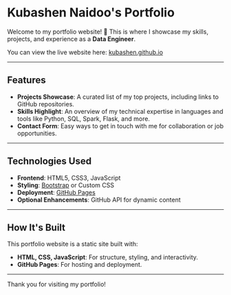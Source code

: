 # Kubashen Naidoo's Portfolio

Welcome to my portfolio website! 🎉 This is where I showcase my skills, projects, and experience as a **Data Engineer**. 

You can view the live website here: [kubashen.github.io](https://kubashennaidoo.github.io)

---

## Features

- **Projects Showcase**: A curated list of my top projects, including links to GitHub repositories.
- **Skills Highlight**: An overview of my technical expertise in languages and tools like Python, SQL, Spark, Flask, and more.
- **Contact Form**: Easy ways to get in touch with me for collaboration or job opportunities.

---

## Technologies Used

- **Frontend**: HTML5, CSS3, JavaScript
- **Styling**: [Bootstrap](https://getbootstrap.com/) or Custom CSS
- **Deployment**: [GitHub Pages](https://pages.github.com/)
- **Optional Enhancements**: GitHub API for dynamic content

---


## How It's Built

This portfolio website is a static site built with:
- **HTML, CSS, JavaScript**: For structure, styling, and interactivity.
- **GitHub Pages**: For hosting and deployment.

---

Thank you for visiting my portfolio!

